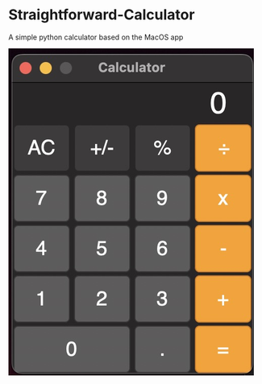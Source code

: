 # Straightforward-Calculator
A simple python calculator based on the MacOS app

![Alt text](/images/calc.jpeg?raw=true "Optional Title")
